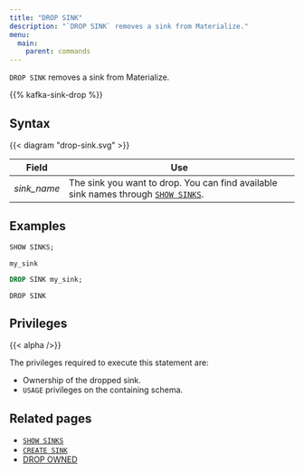 ```yaml
---
title: "DROP SINK"
description: "`DROP SINK` removes a sink from Materialize."
menu:
  main:
    parent: commands
---
```


`DROP SINK` removes a sink from Materialize.

{{% kafka-sink-drop  %}}

## Syntax

{{< diagram "drop-sink.svg" >}}

Field | Use
------|-----
_sink&lowbar;name_ | The sink you want to drop. You can find available sink names through [`SHOW SINKS`](../show-sinks).

## Examples

```sql
SHOW SINKS;
```
```nofmt
my_sink
```
```sql
DROP SINK my_sink;
```
```nofmt
DROP SINK
```

## Privileges

{{< alpha />}}

The privileges required to execute this statement are:

- Ownership of the dropped sink.
- `USAGE` privileges on the containing schema.

## Related pages

- [`SHOW SINKS`](../show-sinks)
- [`CREATE SINK`](../create-sink)
- [DROP OWNED](../drop-owned)
